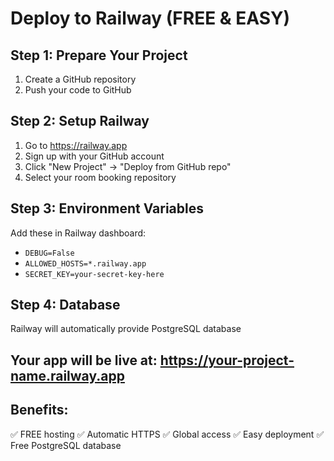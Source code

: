 # Deploy to Railway (FREE & EASY)

## Step 1: Prepare Your Project
1. Create a GitHub repository
2. Push your code to GitHub

## Step 2: Setup Railway
1. Go to https://railway.app
2. Sign up with your GitHub account
3. Click "New Project" → "Deploy from GitHub repo"
4. Select your room booking repository

## Step 3: Environment Variables
Add these in Railway dashboard:
- `DEBUG=False`
- `ALLOWED_HOSTS=*.railway.app`
- `SECRET_KEY=your-secret-key-here`

## Step 4: Database
Railway will automatically provide PostgreSQL database

## Your app will be live at: https://your-project-name.railway.app

## Benefits:
✅ FREE hosting
✅ Automatic HTTPS
✅ Global access
✅ Easy deployment
✅ Free PostgreSQL database
